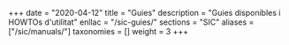 +++
date        = "2020-04-12"
title       = "Guies"
description = "Guies disponibles i HOWTOs d'utilitat"
enllac		= "/sic-guies/"
sections    = "SIC"
aliases = ["/sic/manuals/"]
taxonomies  = []
weight 		= 3
+++
